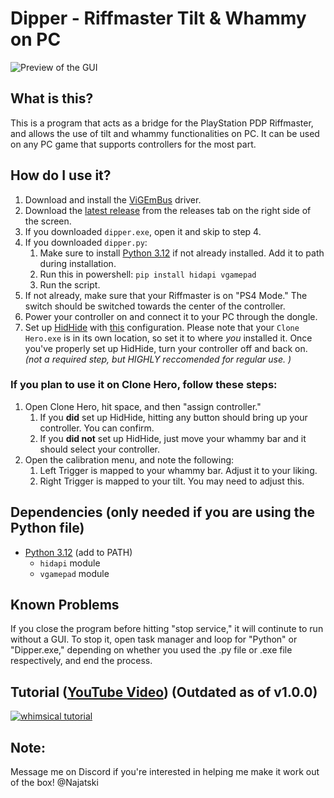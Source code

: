 # Dipper - Riffmaster Tilt & Whammy on PC
![Preview of the GUI](https://i.imgur.com/aALKOTc.png)
## What is this?
This is a program that acts as a bridge for the PlayStation PDP Riffmaster, and allows the use of tilt and whammy functionalities on PC. It can be used on any PC game that supports controllers for the most part.

## How do I use it?
1. Download and install the [ViGEmBus](https://github.com/nefarius/ViGEmBus/releases/latest) driver.
1. Download the [latest release](https://github.com/Najatski/dipper/releases/latest) from the releases tab on the right side of the screen.
2. If you downloaded `dipper.exe`, open it and skip to step 4.
3. If you downloaded `dipper.py`:
    1. Make sure to install [Python 3.12](https://www.python.org/downloads/release/python-3120/) if not already installed. Add it to path during installation.
    1. Run this in powershell: `pip install hidapi vgamepad`
    2. Run the script.
5. If not already, make sure that your Riffmaster is on "PS4 Mode." The switch should be switched towards the center of the controller.
6. Power your controller on and connect it to your PC through the dongle.
7. Set up [HidHide](https://github.com/nefarius/HidHide/releases) with [this](https://imgur.com/a/6wfv9IQ) configuration. Please note that your `Clone Hero.exe` is in its own location, so set it to where *you* installed it. Once you've properly set up HidHide, turn your controller off and back on. *(not a required step, but HIGHLY reccomended for regular use. )*
### If you plan to use it on Clone Hero, follow these steps:
1. Open Clone Hero, hit space, and then "assign controller."
    1. If you **did** set up HidHide, hitting any button should bring up your controller. You can confirm.
    2. If you **did not** set up HidHide, just move your whammy bar and it should select your controller.
2. Open the calibration menu, and note the following:
    1. Left Trigger is mapped to your whammy bar. Adjust it to your liking.
    2. Right Trigger is mapped to your tilt. You may need to adjust this.

## Dependencies (only needed if you are using the Python file)
* [Python 3.12](https://www.python.org/downloads/release/python-3120/) (add to PATH)
  * `hidapi` module
  * `vgamepad` module

## Known Problems
If you close the program before hitting "stop service," it will continute to run without a GUI. To stop it, open task manager and loop for "Python" or "Dipper.exe," depending on whether you used the .py file or .exe file respectively, and end the process.
## Tutorial ([YouTube Video](https://www.youtube.com/watch?v=yPgwkj3PYZ0)) (Outdated as of v1.0.0)
[![whimsical tutorial](https://img.youtube.com/vi/yPgwkj3PYZ0/0.jpg)](https://www.youtube.com/watch?v=yPgwkj3PYZ0)

## Note:
Message me on Discord if you're interested in helping me make it work out of the box!
@Najatski
